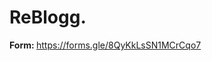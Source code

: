 <h1>ReBlogg.</h1>
    <b>Form: </b> <a href="https://forms.gle/8QyKkLsSN1MCrCqo7">https://forms.gle/8QyKkLsSN1MCrCqo7</a>
